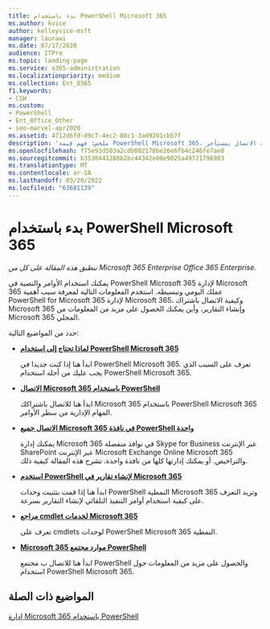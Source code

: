 ```yaml
---
title: بدء باستخدام PowerShell Microsoft 365
ms.author: kvice
author: kelleyvice-msft
manager: laurawi
ms.date: 07/17/2020
audience: ITPro
ms.topic: landing-page
ms.service: o365-administration
ms.localizationpriority: medium
ms.collection: Ent_O365
f1.keywords:
- CSH
ms.custom:
- PowerShell
- Ent_Office_Other
- seo-marvel-apr2020
ms.assetid: 4712d6fd-d9c7-4ec2-88c1-3ad9201cbb7f
description: 'ملخص: فهم قيمة PowerShell Microsoft 365، وكيفية الاتصال بمستأجر Microsoft 365، وأين يمكنك الحصول على المساعدة.'
ms.openlocfilehash: f75e93d503a2cdb002178be16e6fb4c246fe7ae8
ms.sourcegitcommit: b3530441288b2bc44342e00e9025a49721796903
ms.translationtype: MT
ms.contentlocale: ar-SA
ms.lasthandoff: 03/20/2022
ms.locfileid: "63681139"
---
```

# <a name="get-started-with-powershell-for-microsoft-365"></a>بدء باستخدام PowerShell Microsoft 365

*تنطبق هذه المقالة على كل من Microsoft 365 Enterprise Office 365 Enterprise.*

يمكنك استخدام الأوامر والنصية في PowerShell Microsoft 365 لإدارة Microsoft 365 عملك اليومي وتبسيطه. استخدم المعلومات التالية لمعرفة سبب أهمية PowerShell for Microsoft 365 لإدارة Microsoft 365، وكيفية الاتصال باشتراك Microsoft 365 وإنشاء التقارير، وأين يمكنك الحصول على مزيد من المعلومات من Microsoft 365 المحلي.
  
حدد من المواضيع التالية:
  
- [**لماذا تحتاج إلى استخدام PowerShell Microsoft 365**](why-you-need-to-use-microsoft-365-powershell.md)
    
    ابدأ هنا إذا كنت جديدا في PowerShell Microsoft 365. تعرف على السبب الذي يجب عليك من أجله استخدام PowerShell Microsoft 365.
    
- [**الاتصال Microsoft 365 باستخدام PowerShell**](connect-to-microsoft-365-powershell.md)
    
    ابدأ هنا للاتصال باشتراكك Microsoft 365 باستخدام PowerShell Microsoft 365 المهام الإدارية من سطر الأوامر.
    
- [**الاتصال جميع Microsoft 365 في نافذة PowerShell واحدة**](connect-to-all-microsoft-365-services-in-a-single-windows-powershell-window.md)
    
    يمكنك إدارة Microsoft 365 في نوافذ منفصلة Skype for Business عبر الإنترنت SharePoint عبر الإنترنت Microsoft Exchange Online Microsoft 365 والتراخيص. أو يمكنك إدارتها كلها من نافذة واحدة. تشرح هذه المقالة كيفية ذلك.
    
- [**استخدم PowerShell لإنشاء تقارير في Microsoft 365**](use-windows-powershell-to-create-reports-in-microsoft-365.md)
    
    ابدأ هنا إذا قمت بتثبيت وحدات PowerShell النمطية Microsoft 365 وتريد التعرف على كيفية استخدام أوامر التنفيذ التلقائي لإنشاء التقارير بسرعة.
    
- [**مراجع cmdlet لخدمات Microsoft 365**](cmdlet-references-for-microsoft-365-services.md)
    
    تعرف على cmdlets لوحدات PowerShell Microsoft 365 النمطية.
    
- [**Microsoft 365 موارد مجتمع PowerShell**](microsoft-365-powershell-community-resources.md)
    
    ابدأ هنا للاتصال ب مجتمع PowerShell والحصول على مزيد من المعلومات حول استخدام PowerShell Microsoft 365.
    
## <a name="related-topics"></a>المواضيع ذات الصلة

[إدارة Microsoft 365 باستخدام PowerShell](manage-microsoft-365-with-microsoft-365-powershell.md)
